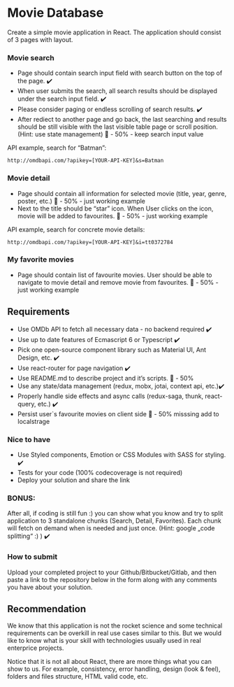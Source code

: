 # Movie Database

Create a simple movie application in React. The application should consist of 3 pages with layout.


### Movie search

* Page should contain search input field with search button on the top of the page. ✔️
* When user submits the search, all search results should be displayed under the search input field.  ✔️
* Please consider paging or endless scrolling of search results. ✔️
* After rediect to another page and go back, the last searching and results should be still visible with the last visible table page or scroll position. (Hint: use state management) 🔶 - 50% - keep search input value

API example, search for “Batman”:

```
http://omdbapi.com/?apikey=[YOUR-API-KEY]&s=Batman
```

### Movie detail

* Page should contain all information for selected movie (title, year, genre, poster, etc.) 🔶 - 50% - just working example
* Next to the title should be “star” icon. When User clicks on the icon, movie will be added to favourites. 🔶 - 50% - just working example

API example, search for concrete movie details:

```
http://omdbapi.com/?apikey=[YOUR-API-KEY]&i=tt0372784
```

### My favorite movies

* Page should contain list of favourite movies. User should be able to navigate to movie detail and remove movie from favourites. 🔶 - 50% - just working example

## Requirements

* Use OMDb API to fetch all necessary data - no backend required ✔️
* Use up to date features of Ecmascript 6 or Typescript ✔️
* Pick one open-source component library such as Material UI, Ant Design, etc. ✔️
* Use react-router for page navigation ✔️
* Use README.md to describe project and it’s scripts. 🔶 - 50%
* Use any state/data management (redux, mobx, jotai, context api, etc.)✔️
* Properly handle side effects and async calls (redux-saga, thunk, react-query, etc.) ✔️
* Persist user`s favourite movies on client side 🔶 - 50% misssing add to localstrage

### Nice to have

* Use Styled components, Emotion or CSS Modules with SASS for styling. ✔️
* Tests for your code (100% codecoverage is not required)
* Deploy your solution and share the link

### BONUS: 
After all, if coding is still fun :) you can show what you know and try to split application to 3 standalone chunks (Search, Detail, Favorites). Each chunk will fetch on demand when is needed and just once. (Hint: google „code splitting“ :) ) ✔️

### How to submit

Upload your completed project to your Github/Bitbucket/Gitlab, and then paste a link to the repository below in the form along with any comments you have about your solution.

## Recommendation

We know that this application is not the rocket science and some technical requirements can be overkill in real use cases similar to this. But we would like to know what is your skill with technologies usually used in real enterprice projects.

Notice that it is not all about React, there are more things what you can show to us. For example, consistency, error handling, design (look & feel), folders and files structure, HTML valid code, etc.